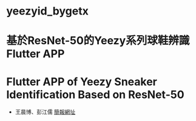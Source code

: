 # yeezyid_bygetx
# 基於ResNet-50的Yeezy系列球鞋辨識Flutter APP
# Flutter APP of Yeezy Sneaker Identification Based on ResNet-50
* 王晨博、彭江儒
[簡報網址](https://www.canva.com/design/DAEgQryh9no/CH68JWIFBkr6FeGffeOFfA/view?website#2:resnet-50-yeezy-app)
